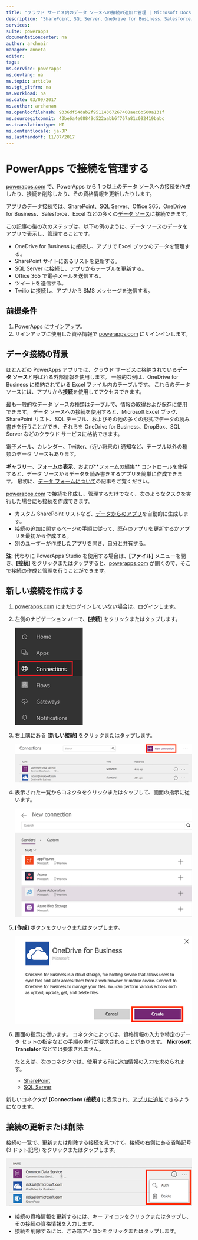 ```yaml
---
title: "クラウド サービス内のデータ ソースへの接続の追加と管理 | Microsoft Docs"
description: "SharePoint、SQL Server、OneDrive for Business、Salesforce、Office 365 などのデータ ソースへの接続を追加、削除、更新する"
services: 
suite: powerapps
documentationcenter: na
author: archnair
manager: anneta
editor: 
tags: 
ms.service: powerapps
ms.devlang: na
ms.topic: article
ms.tgt_pltfrm: na
ms.workload: na
ms.date: 03/09/2017
ms.author: archanan
ms.openlocfilehash: 9336df54dab2f95114367267408aec6b500a131f
ms.sourcegitcommit: 43be6a4e08849d522aabb6f767a81c092419babc
ms.translationtype: HT
ms.contentlocale: ja-JP
ms.lasthandoff: 11/07/2017
---
```

# <a name="manage-your-connections-in-powerapps"></a>PowerApps で接続を管理する
[powerapps.com](https://web.powerapps.com) で、PowerApps から 1 つ以上のデータ ソースへの接続を作成したり、接続を削除したり、その資格情報を更新したりします。

アプリのデータ接続では、SharePoint、SQL Server、Office 365、OneDrive for Business、Salesforce、Excel などの多くの[データ ソース](connections-list.md)に接続できます。

この記事の後の次のステップは、以下の例のように、データ ソースのデータをアプリで表示し、管理することです。

* OneDrive for Business に接続し、アプリで Excel ブックのデータを管理する。
* SharePoint サイトにあるリストを更新する。
* SQL Server に接続し、アプリからテーブルを更新する。
* Office 365 で電子メールを送信する。
* ツイートを送信する。
* Twilio に接続し、アプリから SMS メッセージを送信する。

## <a name="prerequisites"></a>前提条件
1. PowerApps に[サインアップ](signup-for-powerapps.md)。
2. サインアップに使用した資格情報で [powerapps.com](https://web.powerapps.com) にサインインします。

## <a name="background-on-data-connections"></a>データ接続の背景
ほとんどの PowerApps アプリでは、クラウド サービスに格納されている**データ ソース**と呼ばれる外部情報を使用します。 一般的な例は、OneDrive for Business に格納されている Excel ファイル内のテーブルです。 これらのデータ ソースには、アプリから**接続**を使用してアクセスできます。

最も一般的なデータ ソースの種類はテーブルで、情報の取得および保存に使用できます。 データ ソースへの接続を使用すると、Microsoft Excel ブック、SharePoint リスト、SQL テーブル、およびその他の多くの形式でデータの読み書きを行うことができ、それらを OneDrive for Business、DropBox、SQL Server などのクラウド サービスに格納できます。

電子メール、カレンダー、Twitter、(近い将来の) 通知など、テーブル以外の種類のデータ ソースもあります。

**[ギャラリー](controls/control-gallery.md)**、**[フォームの表示](controls/control-form-detail.md)**、および**[フォームの編集](controls/control-form-detail.md)** コントロールを使用すると、データ ソースからデータを読み書きするアプリを簡単に作成できます。 最初に、[データ フォームについて](working-with-forms.md)の記事をご覧ください。

[powerapps.com](https://web.powerapps.com) で接続を作成し、管理するだけでなく、次のようなタスクを実行した場合にも接続を作成できます。

* カスタム SharePoint リストなど、[データからのアプリ](app-from-sharepoint.md)を自動的に生成します。
* [接続の追加](add-data-connection.md)に関するページの手順に従って、既存のアプリを更新するかアプリを最初から作成する。
* 別のユーザーが作成したアプリを開き、[自分と共有する](share-app.md)。

**注**: 代わりに PowerApps Studio を使用する場合は、**[ファイル]** メニューを開き、**[接続]** をクリックまたはタップすると、[powerapps.com](https://web.powerapps.com) が開くので、そこで接続の作成と管理を行うことができます。

## <a name="create-a-new-connection"></a>新しい接続を作成する
1. [powerapps.com](https://web.powerapps.com) にまだログインしていない場合は、ログインします。
2. 左側のナビゲーション バーで、**[接続]** をクリックまたはタップします。
   
    ![接続の管理](./media/add-manage-connections/open-connections.png)
3. 右上隅にある **[新しい接続]** をクリックまたはタップします。
   
    ![接続追加](./media/add-manage-connections/add-connection.png)
4. 表示された一覧からコネクタをクリックまたはタップして、画面の指示に従います。
   
   ![接続追加](./media/add-manage-connections/choose-connection.png)
5. **[作成]** ボタンをクリックまたはタップします。
   
   ![接続追加](./media/add-manage-connections/create-connection.png)
6. 画面の指示に従います。 コネクタによっては、資格情報の入力や特定のデータ セットの指定などの手順の実行が要求されることがあります。 **Microsoft Translator** などでは要求されません。
   
   たとえば、次のコネクタでは、使用する前に追加情報の入力を求められます。
   
   * [SharePoint](connections/connection-sharepoint-online.md)
   * [SQL Server](connections/connection-azure-sqldatabase.md)

新しいコネクタが **[Connections (接続)]** に表示され、[アプリに追加](add-data-connection.md)できるようになります。

## <a name="update-or-delete-a-connection"></a>接続の更新または削除
接続の一覧で、更新または削除する接続を見つけて、接続の右側にある省略記号 (3 ドット記号) をクリックまたはタップします。

![接続の更新](./media/add-manage-connections/auth-or-delete.png)

* 接続の資格情報を更新するには、キー アイコンをクリックまたはタップし、その接続の資格情報を入力します。
* 接続を削除するには、ごみ箱アイコンをクリックまたはタップします。

